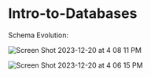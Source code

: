# Intro-to-Databases

Schema Evolution:

![Screen Shot 2023-12-20 at 4 08 11 PM](https://github.com/aluisrodriguezr/Intro-to-Databases/assets/96503213/3befd6b5-65a2-401a-811f-2e86a01e993a)

![Screen Shot 2023-12-20 at 4 06 15 PM](https://github.com/aluisrodriguezr/Intro-to-Databases/assets/96503213/3e85f825-8e1d-489a-b053-714d1f56f426)
